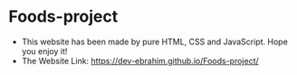 # Foods-project
+ This website has been made by pure HTML, CSS and JavaScript. Hope you enjoy it!
+ The Website Link: https://dev-ebrahim.github.io/Foods-project/